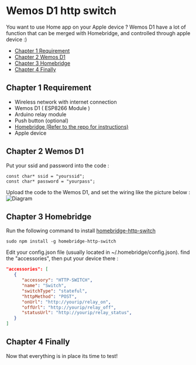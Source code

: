 # Wemos D1 http switch

You want to use Home app on your Apple device ?
Wemos D1 have a lot of function that can be merged with Homebridge, and controlled through apple device :)

- [Chapter 1 Requirement](#chapter-1-requirement)
- [Chapter 2 Wemos D1](#chapter-2-wemos-d1)
- [Chapter 3 Homebridge](#chapter-3-homebridge)
- [Chapter 4 Finally](#chapter-4-finally)

## Chapter 1 Requirement

- Wireless network with internet connection
- Wemos D1 ( ESP8266 Module )
- Arduino relay module
- Push button (optional)
- [Homebridge (Refer to the repo for instructions)](https://github.com/nfarina/homebridge)
- Apple device

## Chapter 2 Wemos D1

Put your ssid and password into the code :

```
const char* ssid = "yourssid";
const char* password = "yourpass";
```

Upload the code to the Wemos D1, and set the wiring like the picture below :
![Diagram](https://i.ibb.co/gwZSczL/Sketch-Donnimsifa.jpg)

## Chapter 3 Homebridge

Run the following command to install [homebridge-http-switch](https://github.com/Supereg/homebridge-http-switch)
```
sudo npm install -g homebridge-http-switch
```

Edit your config.json file (usually located in ~/.homebridge/config.json). find the "accessories", then put your device there :

```json
"accessories": [
   {
      "accessory": "HTTP-SWITCH",
      "name": "Switch",
      "switchType": "stateful",
      "httpMethod": "POST",
      "onUrl": "http://yourip/relay_on",
      "offUrl": "http://yourip/relay_off",
      "statusUrl": "http://yourip/relay_status",
   }   
]
```

## Chapter 4 Finally

Now that everything is in place its time to test!
